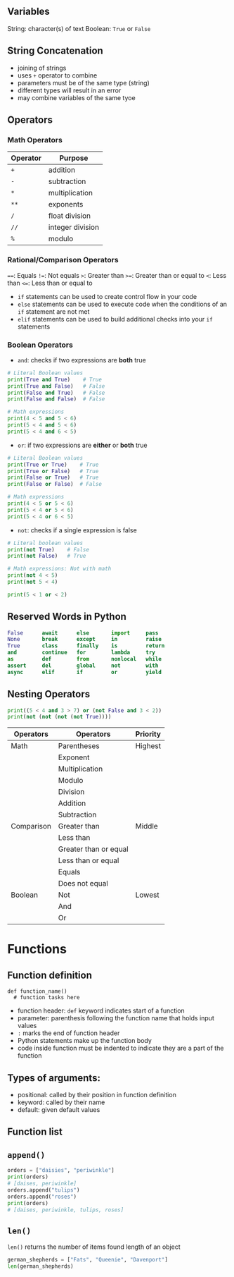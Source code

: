## Variables
String: character(s) of text
Boolean: `True` or `False`

## String Concatenation
- joining of strings
- uses `+` operator to combine
- parameters must be of the same type (string)
- different types will result in an error
- may combine variables of the same tyoe

## Operators
### Math Operators
Operator | Purpose
-|-
`+` | addition
`-` | subtraction
`*` | multiplication
`**` | exponents
`/` | float division
`//` | integer division
`%` | modulo

### Rational/Comparison Operators

`==`: Equals
`!=`: Not equals
`>`: Greater than 
`>=`: Greater than or equal to
`<`: Less than
`<=`: Less than or equal to
- `if` statements can be used to create control flow in your code
- `else` statements can be used to execute code when the conditions of an `if` statement are not met
- `elif` statements can be used to build additional checks into your `if` statements

### Boolean Operators

- `and`: checks if two expressions are **both** true

```py
# Literal Boolean values
print(True and True)    # True
print(True and False)   # False
print(False and True)   # False
print(False and False)  # False

# Math expressions
print(4 < 5 and 5 < 6)
print(5 < 4 and 5 < 6)
print(5 < 4 and 6 < 5)
```

- `or`:  if two expressions are **either** or **both** true

```py
# Literal Boolean values
print(True or True)    # True
print(True or False)   # True
print(False or True)   # True
print(False or False)  # False

# Math expressions
print(4 < 5 or 5 < 6)
print(5 < 4 or 5 < 6)
print(5 < 4 or 6 < 5)
```

- `not`: checks if a single expression is false

```py
# Literal boolean values
print(not True)    # False
print(not False)   # True

# Math expressions: Not with math
print(not 4 < 5)
print(not 5 < 4)
```
```py
print(5 < 1 or < 2)
```

## Reserved Words in Python
```py
False      await      else       import     pass
None       break      except     in         raise
True       class      finally    is         return
and        continue   for        lambda     try
as         def        from       nonlocal   while
assert     del        global     not        with
async      elif       if         or         yield
```
## Nesting Operators

```py
print((5 < 4 and 3 > 7) or (not False and 3 < 2))
print(not (not (not (not True))))
```

| Operators | Operators | Priority |
|-|-|-|
| Math | Parentheses | Highest |
|| Exponent ||
|| Multiplication ||
|| Modulo ||
|| Division ||
|| Addition ||
|| Subtraction ||
| Comparison | Greater than | Middle |
|| Less than ||
|| Greater than or equal ||
|| Less than or equal ||
|| Equals ||
|| Does not equal ||
| Boolean | Not | Lowest |
|| And ||
|| Or ||

# Functions

## Function definition
```
def function_name()
  # function tasks here
```

- function header: `def` keyword indicates start of a function
- parameter: parenthesis following the function name that holds input values
- `:` marks the end of function header
- Python statements make up the function body
-  code inside function must be indented to indicate they are a part of the function


## Types of arguments:
- positional: called by their position in function definition
- keyword: called by their name
- default: given default values

## Function list

## `append()`

```py
orders = ["daisies", "periwinkle"]
print(orders)
# [daises, periwinkle]
orders.append("tulips")
orders.append("roses")
print(orders)
# [daises, periwinkle, tulips, roses]
```
## `len()`
`len()` returns the number of items found length of an object

```py
german_shepherds = ["Fats", "Queenie", "Davenport"]
len(german_shepherds)
```